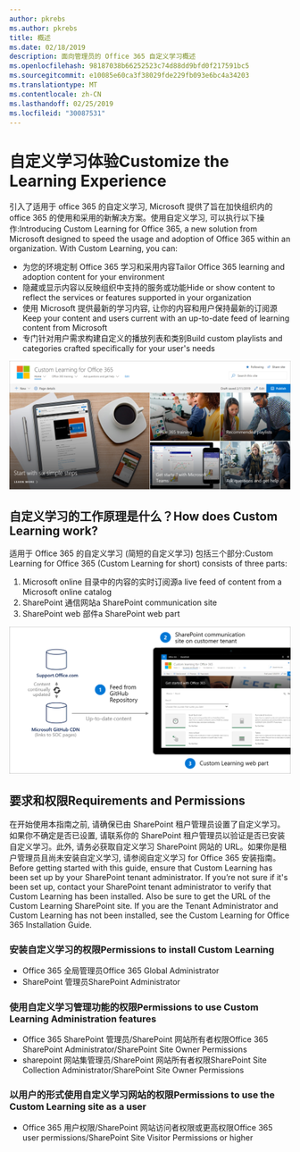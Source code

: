 ```yaml
---
author: pkrebs
ms.author: pkrebs
title: 概述
ms.date: 02/18/2019
description: 面向管理员的 Office 365 自定义学习概述
ms.openlocfilehash: 98187038b66252523c74d88dd9bfd0f217591bc5
ms.sourcegitcommit: e10085e60ca3f38029fde229fb093e6bc4a34203
ms.translationtype: MT
ms.contentlocale: zh-CN
ms.lasthandoff: 02/25/2019
ms.locfileid: "30087531"
---
```

# <a name="customize-the-learning-experience"></a><span data-ttu-id="b94a7-103">自定义学习体验</span><span class="sxs-lookup"><span data-stu-id="b94a7-103">Customize the Learning Experience</span></span>

<span data-ttu-id="b94a7-p101">引入了适用于 office 365 的自定义学习, Microsoft 提供了旨在加快组织内的 office 365 的使用和采用的新解决方案。使用自定义学习, 可以执行以下操作:</span><span class="sxs-lookup"><span data-stu-id="b94a7-p101">Introducing Custom Learning for Office 365, a new solution from Microsoft designed to speed the usage and adoption of Office 365 within an organization. With Custom Learning, you can:</span></span>
- <span data-ttu-id="b94a7-106">为您的环境定制 Office 365 学习和采用内容</span><span class="sxs-lookup"><span data-stu-id="b94a7-106">Tailor Office 365 learning and adoption content for your environment</span></span> 
- <span data-ttu-id="b94a7-107">隐藏或显示内容以反映组织中支持的服务或功能</span><span class="sxs-lookup"><span data-stu-id="b94a7-107">Hide or show content to reflect the services or features supported in your organization</span></span> 
- <span data-ttu-id="b94a7-108">使用 Microsoft 提供最新的学习内容, 让你的内容和用户保持最新的订阅源</span><span class="sxs-lookup"><span data-stu-id="b94a7-108">Keep your content and users current with an up-to-date feed of learning content from Microsoft</span></span> 
- <span data-ttu-id="b94a7-109">专门针对用户需求构建自定义的播放列表和类别</span><span class="sxs-lookup"><span data-stu-id="b94a7-109">Build custom playlists and categories crafted specifically for your user's needs</span></span>

![cg-introducing](media/cg-introducing.png)

## <a name="how-does-custom-learning-work"></a><span data-ttu-id="b94a7-111">自定义学习的工作原理是什么？</span><span class="sxs-lookup"><span data-stu-id="b94a7-111">How does Custom Learning work?</span></span>

<span data-ttu-id="b94a7-112">适用于 Office 365 的自定义学习 (简短的自定义学习) 包括三个部分:</span><span class="sxs-lookup"><span data-stu-id="b94a7-112">Custom Learning for Office 365 (Custom Learning for short) consists of three parts:</span></span> 
1. <span data-ttu-id="b94a7-113">Microsoft online 目录中的内容的实时订阅源</span><span class="sxs-lookup"><span data-stu-id="b94a7-113">a live feed of content from a Microsoft online catalog</span></span>
2. <span data-ttu-id="b94a7-114">SharePoint 通信网站</span><span class="sxs-lookup"><span data-stu-id="b94a7-114">a SharePoint communication site</span></span>
3. <span data-ttu-id="b94a7-115">SharePoint web 部件</span><span class="sxs-lookup"><span data-stu-id="b94a7-115">a SharePoint web part</span></span> 

![cg-howitworks](media/cg-howitworks.png)

## <a name="requirements-and-permissions"></a><span data-ttu-id="b94a7-117">要求和权限</span><span class="sxs-lookup"><span data-stu-id="b94a7-117">Requirements and Permissions</span></span>

<span data-ttu-id="b94a7-p102">在开始使用本指南之前, 请确保已由 SharePoint 租户管理员设置了自定义学习。如果你不确定是否已设置, 请联系你的 SharePoint 租户管理员以验证是否已安装自定义学习。此外, 请务必获取自定义学习 SharePoint 网站的 URL。如果你是租户管理员且尚未安装自定义学习, 请参阅自定义学习 for Office 365 安装指南。</span><span class="sxs-lookup"><span data-stu-id="b94a7-p102">Before getting started with this guide, ensure that Custom Learning has been set up by your  SharePoint tenant administrator. If you’re not sure if it's been set up, contact your SharePoint tenant administrator to verify that Custom Learning has been installed. Also be sure to get the URL of the Custom Learning SharePoint site. If you are the Tenant Administrator and Custom Learning has not been installed, see the Custom Learning for Office 365 Installation Guide.</span></span> 

### <a name="permissions-to-install-custom-learning"></a><span data-ttu-id="b94a7-122">安装自定义学习的权限</span><span class="sxs-lookup"><span data-stu-id="b94a7-122">Permissions to install Custom Learning</span></span>

- <span data-ttu-id="b94a7-123">Office 365 全局管理员</span><span class="sxs-lookup"><span data-stu-id="b94a7-123">Office 365 Global Administrator</span></span>
- <span data-ttu-id="b94a7-124">SharePoint 管理员</span><span class="sxs-lookup"><span data-stu-id="b94a7-124">SharePoint Administrator</span></span>

### <a name="permissions-to-use-custom-learning-administration-features"></a><span data-ttu-id="b94a7-125">使用自定义学习管理功能的权限</span><span class="sxs-lookup"><span data-stu-id="b94a7-125">Permissions to use Custom Learning Administration features</span></span>

- <span data-ttu-id="b94a7-126">Office 365 SharePoint 管理员/SharePoint 网站所有者权限</span><span class="sxs-lookup"><span data-stu-id="b94a7-126">Office 365 SharePoint Administrator/SharePoint Site Owner Permissions</span></span>
- <span data-ttu-id="b94a7-127">sharepoint 网站集管理员/SharePoint 网站所有者权限</span><span class="sxs-lookup"><span data-stu-id="b94a7-127">SharePoint Site Collection Administrator/SharePoint Site Owner Permissions</span></span>

### <a name="permissions-to-use-the-custom-learning-site-as-a-user"></a><span data-ttu-id="b94a7-128">以用户的形式使用自定义学习网站的权限</span><span class="sxs-lookup"><span data-stu-id="b94a7-128">Permissions to use the Custom Learning site as a user</span></span>

- <span data-ttu-id="b94a7-129">Office 365 用户权限/SharePoint 网站访问者权限或更高权限</span><span class="sxs-lookup"><span data-stu-id="b94a7-129">Office 365 user permissions/SharePoint Site Visitor Permissions or higher</span></span>


